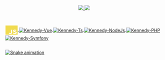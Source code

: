 <link rel="stylesheet" href="https://cdn.jsdelivr.net/gh/devicons/devicon@v2.15.1/devicon.min.css">
          

<div align="center">
  <a href="https://github.com/Kmistrineiro">
<img height="180em" src="https://github-readme-stats.vercel.app/api?username=Kmistrineiro&show_icons=true&theme=dracula&include_all_commits=true&count_private=true"/>
<img height="180em" src="https://github-readme-stats.vercel.app/api/top-langs/?username=Kmistrineiro&layout=compact&langs_count=7&theme=dracula"/>
</div>
  
  ##
  
 <div style="display: inline_block"><br>
  <img align="center" alt="Kennedy-Js" height="30" width="40" src="https://raw.githubusercontent.com/devicons/devicon/master/icons/javascript/javascript-plain.svg">    
  <img align="center" alt="Kennedy-Vue" height="30" width="40"
src="https://cdn.jsdelivr.net/gh/devicons/devicon/icons/vuejs/vuejs-original.svg" />
  <img align="center" alt="Kennedy-Ts" height="30" width="40"
src="https://cdn.jsdelivr.net/gh/devicons/devicon/icons/typescript/typescript-original.svg" />   
  <img align="center" alt="Kennedy-NodeJs" height="30" width="40"
src="https://cdn.jsdelivr.net/gh/devicons/devicon/icons/nodejs/nodejs-original-wordmark.svg" />       
  <img align="center" alt="Kennedy-PHP" height="30" width="40"
src="https://cdn.jsdelivr.net/gh/devicons/devicon/icons/php/php-original.svg" />
  <img align="center" alt="Kennedy-Symfony" height="30" width="40"
src="https://cdn.jsdelivr.net/gh/devicons/devicon/icons/symfony/symfony-original.svg" />
</div>   
  
  ##

![Snake animation](https://github.com/Kmistrineiro/Kmistrineiro/blob/output/github-contribution-grid-snake.svg)
